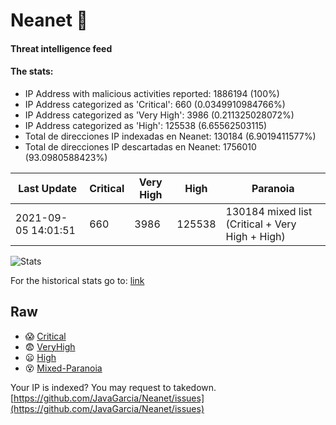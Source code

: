 # Neanet :hocho:
#### Threat intelligence feed
#### The stats:

- IP Address with malicious activities reported: 1886194 (100%)
- IP Address categorized as 'Critical':  660 (0.0349910984766%)
- IP Address categorized as 'Very High':  3986 (0.211325028072%)
- IP Address categorized as 'High':  125538 (6.65562503115)
- Total de direcciones IP indexadas en Neanet:  130184 (6.9019411577%)
- Total de direcciones IP descartadas en Neanet:  1756010 (93.0980588423%)

| Last Update | Critical | Very High | High | Paranoia |
| --- | --- | --- | --- | --- |
| 2021-09-05 14:01:51 | 660 | 3986 | 125538 | 130184 mixed list (Critical + Very High + High)|

![Stats](https://docs.google.com/spreadsheets/d/e/2PACX-1vSnaNMIXVabIpDJjufMlzH7poXnshF3mgd8Is1g9ytUEzVsP5my4Trn8f-xkoLLQ38xpL3HtmUexLo6/pubchart?oid=501124687&format=image)

For the historical stats go to: [link](/stats.csv)
## Raw
- :scream: [Critical](https://raw.githubusercontent.com/JavaGarcia/Neanet/master/blacklists/neanet_critical.txt)
- :fearful: [VeryHigh](https://raw.githubusercontent.com/JavaGarcia/Neanet/master/blacklists/neanet_veryHigh.txtt)
- :frowning: [High](https://raw.githubusercontent.com/JavaGarcia/Neanet/master/blacklists/neanet_high.txt)
- :dizzy_face: [Mixed-Paranoia](https://raw.githubusercontent.com/JavaGarcia/Neanet/master/blacklists/neanet_all.txt)


Your IP is indexed? You may request to takedown. [https://github.com/JavaGarcia/Neanet/issues](https://github.com/JavaGarcia/Neanet/issues)











































































































































































































































































































































































































































































































































































































































































































































































































































































































































































































































































































































































































































































































































































































































































































































































































































































































































































































































































































































































































































































































































































































































































































































































































































































































































































































































































































































































































































































































































































































































































































































































































































































































































































































































































































































































































































































































































































































































































































































































































































































































































































































































































































































































































































































































































































































































































































































































































































































































































































































































































































































































































































































































































































































































































































































































































































































































































































































































































































































































































































































































































































































































































































































































































































































































































































































































































































































































































































































































































































































































































































































































































































































































































































































































































































































































































































































































































































































































































































































































































































































































































































































































































































































































































































































































































































































































































































































